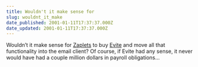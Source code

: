 ```yaml
---
title: Wouldn't it make sense for
slug: wouldnt_it_make
date_published: 2001-01-11T17:37:37.000Z
date_updated: 2001-01-11T17:37:37.000Z
---
```


Wouldn’t it make sense for [Zaplets](http://www.zaplets.com) to buy [Evite](http://www.evite.com) and move all that functionality into the email client? Of course, if Evite had any sense, it never would have had a couple million dollars in payroll obligations…
